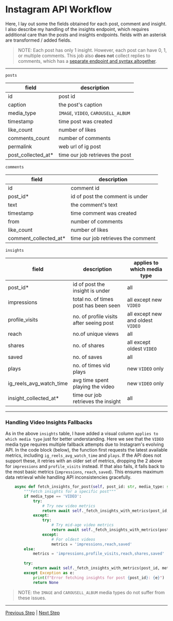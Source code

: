 # Instagram API Workflow

Here, I lay out some the fields obtained for each post, comment and insight. I also describe my handling of the insights endpoint, which requires additional care than the posts and insights endpoints. fields with an asterisk are transformed / added fields.

> NOTE: Each post has only 1 insight. However, each post can have 0, 1, or multiple comments. This job also **does not** collect replies to comments, which has a [separate endpoint and syntax altogether](https://developers.facebook.com/docs/instagram-platform/instagram-graph-api/reference/ig-comment/replies/).

***

`posts`

| **field**          | **description**                     | 
| ------------------ | ----------------------------------- |
| id                 | post id                             |
| caption            | the post's caption                  |
| media_type         | `IMAGE`, `VIDEO`, `CAROUSELL_ALBUM` |
| timestamp          | time post was created               |
| like_count         | number of likes                     |
| comments_count     | number of comments                  |
| permalink          | web url of ig post                  |
| post_collected_at* | time our job retrieves the post     |

`comments`

| **field**             | **description**                    | 
| --------------------- | ---------------------------------- |
| id                    | comment id                         |
| post_id*              | id of post the comment is under    |
| text                  | the comment's text                 |
| timestamp             | time comment was created           |
| from                  | number of comments                 |
| like_count            | number of likes                    |
| comment_collected_at* | time our job retrieves the comment |

`insights`

| **field**               | **description**                         | **applies to which media type**   |
| ----------------------- | --------------------------------------- | --------------------------------- |
| post_id*                | id of post the insight is under         | all                               |
| impressions             | total no. of times post has been seen   | all except new `VIDEO`            |
| profile_visits          | no. of profile visits after seeing post | all except new and oldest `VIDEO` |
| reach                   | no.of unique views                      | all                               |
| shares                  | no. of shares                           | all except oldest `VIDEO`         |
| saved                   | no. of saves                            | all                               |
| plays                   | no. of times vid plays                  | new `VIDEO` only                  |
| ig_reels_avg_watch_time | avg time spent playing the video        | new `VIDEO` only                  |
| insight_collected_at*   | time our job retrieves the insight      | all                               |

***

### Handling Video Insights Fallbacks

As in the above `insights` table, I have added a visual column `applies to which media type` just for better understanding. Here we see that the `VIDEO` media type requires multiple fallback attempts due to Instagram's evolving API. In the code block (below), the function first requests the latest available metrics, including `ig_reels_avg_watch_time` and `plays`. If the API does not support these, it retries with an older set of metrics, dropping the 2 above for `impressions` and `profile_visits` instead. If that also fails, it falls back to the most basic metrics (`impressions`, `reach`, `saved`). This ensures maximum data retrieval while handling API inconsistencies gracefully.

```python
    async def fetch_insights_for_post(self, post_id: str, media_type: str) -> Optional[Dict]:
        """Fetch insights for a specific post"""
        if media_type == 'VIDEO':
            try:
                # Try new video metrics
                return await self._fetch_insights_with_metrics(post_id, 'reach,shares,saved,plays,ig_reels_avg_watch_time')
            except:
                try:
                    # Try mid-age video metrics
                    return await self._fetch_insights_with_metrics(post_id, 'impressions,profile_visits,reach,shares,saved')
                except:
                    # For oldest videos
                    metrics = 'impressions,reach,saved'
        else:
            metrics = 'impressions,profile_visits,reach,shares,saved'
        
        try:
            return await self._fetch_insights_with_metrics(post_id, metrics)
        except Exception as e:
            print(f"Error fetching insights for post {post_id}: {e}")
            return None
```

> NOTE: the `IMAGE` and `CAROUSELL_ALBUM` media types do not suffer from these issues.

***

[Previous Step](/docs/instagram-api-setup.md) | [Next Step](/docs/local-deploy-gcloudcli.md)